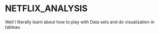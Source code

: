 # NETFLIX_ANALYSIS
Well I literally learn about how to play with Data sets and do visualization in tableau
